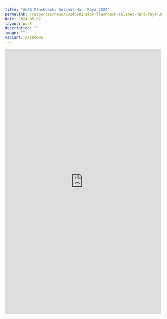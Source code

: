 ```yaml
---
title: "ALPS Flashback: Selamat Hari Raya 2024"
permalink: /resources/news/20240502-alps-flashback-selamat-hari-raya-2024/
date: 2024-05-02
layout: post
description: ""
image: ""
variant: markdown
---
```

<iframe allow="autoplay; clipboard-write; encrypted-media; picture-in-picture; web-share" allowfullscreen="true" frameborder="0" scrolling="no" style="border:none;overflow:hidden" height="850" width="500" src="https://www.facebook.com/plugins/post.php?href=https%3A%2F%2Fwww.facebook.com%2Falpshealthcaresupplychain%2Fposts%2Fpfbid02d9fj8vQe8TVh77EdYLkCkv8iU794bAuBk7xddRu69CCDybyZvTPJ1hsg25geqZtMl&amp;show_text=true&amp;width=500"></iframe>